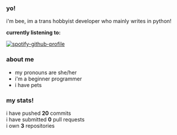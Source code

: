 ### **yo!**

i'm bee, im a trans hobbyist developer who mainly writes in python!

**currently listening to:**

[![spotify-github-profile](https://spotify-github-profile.vercel.app/api/view?uid=ax54qo5ows0hqrdgicwgfbqj8&cover_image=true&theme=novatorem&bar_color=53b14f&bar_color_cover=false)](https://spotify-github-profile.vercel.app/api/view?uid=ax54qo5ows0hqrdgicwgfbqj8&redirect=true) 

### **about me**
-   my pronouns are she/her
-   i'm a beginner programmer
-   i have pets

### **my stats!**
    
i have pushed **20** commits    
i have submitted **0** pull requests     
i own **3** repositories
